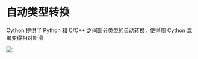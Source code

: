 # 自动类型转换

Cython 提供了 Python 和 C/C++ 之间部分类型的自动转换，使得用 Cython 混编变得相对斯滑

![](https://raw.githubusercontent.com/hsxhr-10/Blog/master/image/cython-12.png)
